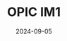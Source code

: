 ---
title: OPIC IM1
summary: 2024년 9월
date: 2024-09-05
type: docs
math: false

url_pdf: certifications/오픽.pdf
---